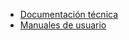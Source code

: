 ---
---

* [Documentación técnica](/3.0.1/Documentación-técnica/index.html)
* [Manuales de usuario](/3.0.1/Manuales-de-usuario/index.html)
